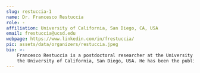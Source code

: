 ```yaml
---
slug: restuccia-1
name: Dr. Francesco Restuccia
role: -
affiliation: University of California, San Diego, CA, USA
email: frestuccia@ucsd.edu
webpage: https://www.linkedin.com/in/frestuccia/
pic: assets/data/organizers/restuccia.jpeg
bio: >-
    Francesco Restuccia is a postdoctoral researcher at the University of California, San Diego. He received his Ph.D. in Computer Engineering (cum laude) from Scuola Superiore Sant'Anna Pisa, Italy, in 2021. In 2016, he has been engineering intern at the Fermi National Accelerator Laboratory, USA. In 2017, he has been visiting master’s student at the Polytechnic University of Valencia, Spain. In 2020, he has been visiting researcher at
    the University of California, San Diego, USA. He has been the publicity chair for the 1st edition of the RAGE workshop and he is Technical Program Committee Chair for the 2nd edition of the same workshop. He authored and co-authored multiple research articles published at top-notch peer-reviewed conferences and journals regarding hardware security, on-chip communications, timing and performance analysis of heterogeneous platforms, cyber-physical systems, and time predictable hardware acceleration of deep neural networks on heterogeneous platforms. In 2022, he has been an invited speaker at the 2022 US Hardwear.io security conference and training.
---
```


